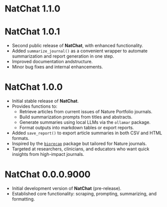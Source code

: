 # NatChat 1.1.0

# NatChat 1.0.1

* Second public release of **NatChat**, with enhanced functionality.
* Added `summarize_journal()` as a convenient wrapper to automate summarization and report generation in one step.
* Improved documentation andstructure.
* Minor bug fixes and internal enhancements.

# NatChat 1.0.0

* Initial stable release of **NatChat**.
* Provides functions to:
  - Retrieve articles from current issues of Nature Portfolio journals.
  - Build summarization prompts from titles and abstracts.
  - Generate summaries using local LLMs via the `ollamar` package.
  - Format outputs into markdown tables or export reports.
* Added `save_report()` to export article summaries in both CSV and HTML formats.
* Inspired by the [`biorecap`](https://github.com/stephenturner/biorecap) package but tailored for Nature journals.
* Targeted at researchers, clinicians, and educators who want quick insights from high-impact journals.

# NatChat 0.0.0.9000

* Initial development version of **NatChat** (pre-release).
* Established core functionality: scraping, prompting, summarizing, and formatting.
